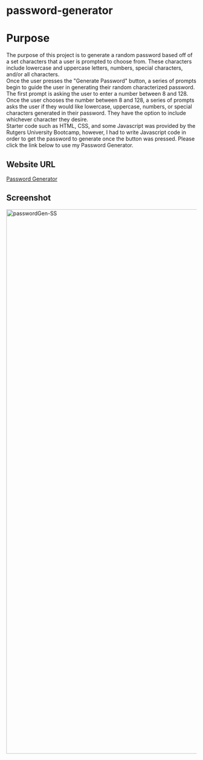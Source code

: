 # password-generator

# Purpose

The purpose of this project is to generate a random password based off of a set characters that a user is prompted to choose from. These characters include lowercase and uppercase letters, numbers, special characters, and/or all characters. <br>
Once the user presses the "Generate Password" button, a series of prompts begin to guide the user in generating their random characterized password. The first prompt is asking the user to enter a number between 8 and 128. Once the user chooses the number between 8 and 128, a series of prompts asks the user if they would like lowercase, uppercase, numbers, or special characters generated in their password. They have the option to include whichever character they desire. <br>
Starter code such as HTML, CSS, and some Javascript was provided by the Rutgers University Bootcamp, however, I had to write Javascript code in order to get the password to generate once the button was pressed. Please click the link below to use my Password Generator.

## Website URL

<a href=https://stephont.github.io/password-generator/ alt= "Password generator website">Password Generator</a>

## Screenshot

<img width="1437" alt="passwordGen-SS" src="https://user-images.githubusercontent.com/104699408/169746887-b4dcbea6-6331-40b3-b8e4-97163251cabc.png">
